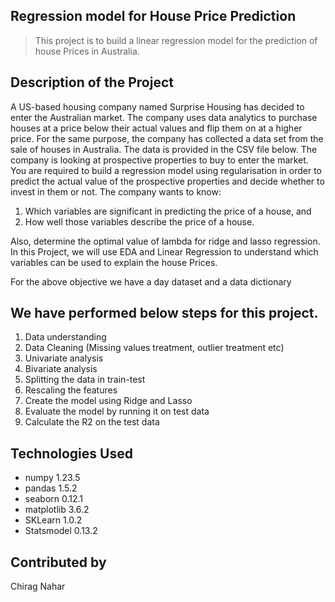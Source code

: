 ## Regression model for House Price Prediction
> This project is to build a linear regression model for the prediction of house Prices in Australia.


## Description of the Project
A US-based housing company named Surprise Housing has decided to enter the Australian market. The company uses data analytics to purchase houses at a price below their actual values and flip them on at a higher price. For the same purpose, the company has collected a data set from the sale of houses in Australia. The data is provided in the CSV file below.
The company is looking at prospective properties to buy to enter the market. You are required to build a regression model using regularisation in order to predict the actual value of the prospective properties and decide whether to invest in them or not.
The company wants to know:
1. Which variables are significant in predicting the price of a house, and
2. How well those variables describe the price of a house.

Also, determine the optimal value of lambda for ridge and lasso regression.
In this Project, we will use EDA and Linear Regression to understand which variables can be used to explain the house Prices.

For the above objective we have a day dataset and a data dictionary

## We have performed below steps for this project.
1. Data understanding
2. Data Cleaning (Missing values treatment, outlier treatment etc)
3. Univariate analysis
4. Bivariate analysis
5. Splitting the data in train-test
6. Rescaling the features
7. Create the model using Ridge and Lasso
11. Evaluate the model by running it on test data
12. Calculate the R2 on the test data 


## Technologies Used
- numpy 1.23.5
- pandas 1.5.2
- seaborn 0.12.1
- matplotlib 3.6.2
- SKLearn 1.0.2
- Statsmodel 0.13.2

## Contributed by
Chirag Nahar

